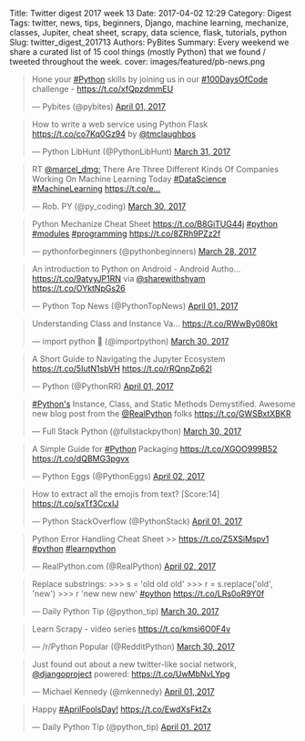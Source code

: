 Title: Twitter digest 2017 week 13
Date: 2017-04-02 12:29
Category: Digest
Tags: twitter, news, tips, beginners, Django, machine learning, mechanize, classes, Jupiter, cheat sheet, scrapy, data science, flask, tutorials, python 
Slug: twitter_digest_201713
Authors: PyBites
Summary: Every weekend we share a curated list of 15 cool things (mostly Python) that we found / tweeted throughout the week.
cover: images/featured/pb-news.png	

<blockquote class="twitter-tweet"><p>Hone your <a href="https://twitter.com/search/#Python" target="_blank">#Python</a> skills by joining us in our <a href="https://twitter.com/search/#100DaysOfCode" target="_blank">#100DaysOfCode</a> challenge - <a href="https://t.co/xfQpzdmmEU" title="https://t.co/xfQpzdmmEU" target="_blank">https://t.co/xfQpzdmmEU</a></p>— Pybites (@pybites) <a href="https://twitter.com/pybites/status/848083721483898880" data-datetime="2017-04-01T08:04:50+00:00">April 01, 2017</a></blockquote>

<blockquote class="twitter-tweet"><p>How to write a web service using Python Flask <a href="https://t.co/co7Kq0Gz94" title="https://t.co/co7Kq0Gz94" target="_blank">https://t.co/co7Kq0Gz94</a> by <a href="https://twitter.com/@tmclaughbos" target="_blank">@tmclaughbos</a></p>— Python LibHunt (@PythonLibHunt) <a href="https://twitter.com/PythonLibHunt/status/847933285040668672" data-datetime="2017-03-31T22:07:03+00:00">March 31, 2017</a></blockquote>

<blockquote class="twitter-tweet"><p>RT <a href="https://twitter.com/@marcel_dmg:" target="_blank">@marcel_dmg:</a> There Are Three Different Kinds Of Companies Working On Machine Learning Today <a href="https://twitter.com/search/#DataScience" target="_blank">#DataScience</a> <a href="https://twitter.com/search/#MachineLearning" target="_blank">#MachineLearning</a> <a href="https://t.co/e…" title="https://t.co/e…" target="_blank">https://t.co/e…</a></p>— Rob. PY (@py_coding) <a href="https://twitter.com/py_coding/status/847571671779115009" data-datetime="2017-03-30T22:10:08+00:00">March 30, 2017</a></blockquote>

<blockquote class="twitter-tweet"><p>Python Mechanize Cheat Sheet <a href="https://t.co/B8GiTUG44j" title="https://t.co/B8GiTUG44j" target="_blank">https://t.co/B8GiTUG44j</a> <a href="https://twitter.com/search/#python" target="_blank">#python</a> <a href="https://twitter.com/search/#modules" target="_blank">#modules</a> <a href="https://twitter.com/search/#programming" target="_blank">#programming</a> <a href="https://t.co/8ZRh9PZz2f" title="https://t.co/8ZRh9PZz2f" target="_blank">https://t.co/8ZRh9PZz2f</a></p>— pythonforbeginners (@pythonbeginners) <a href="https://twitter.com/pythonbeginners/status/846717943555743746" data-datetime="2017-03-28T13:37:43+00:00">March 28, 2017</a></blockquote>

<blockquote class="twitter-tweet"><p>An introduction to Python on Android - Android Autho... <a href="https://t.co/9atyyJP1RN" title="https://t.co/9atyyJP1RN" target="_blank">https://t.co/9atyyJP1RN</a> via <a href="https://twitter.com/@sharewithshyam" target="_blank">@sharewithshyam</a> <a href="https://t.co/OYktNpGs26" title="https://t.co/OYktNpGs26" target="_blank">https://t.co/OYktNpGs26</a></p>— Python Top News (@PythonTopNews) <a href="https://twitter.com/PythonTopNews/status/848095978104213504" data-datetime="2017-04-01T08:53:32+00:00">April 01, 2017</a></blockquote>

<blockquote class="twitter-tweet"><p>Understanding Class and Instance Va... <a href="https://t.co/RWwBy080kt" title="https://t.co/RWwBy080kt" target="_blank">https://t.co/RWwBy080kt</a></p>— import python 🐍 (@importpython) <a href="https://twitter.com/importpython/status/847560816052195329" data-datetime="2017-03-30T21:27:00+00:00">March 30, 2017</a></blockquote>

<blockquote class="twitter-tweet"><p>A Short Guide to Navigating the Jupyter Ecosystem <a href="https://t.co/5IutN1sbVH" title="https://t.co/5IutN1sbVH" target="_blank">https://t.co/5IutN1sbVH</a> <a href="https://t.co/rRQnpZp62l" title="https://t.co/rRQnpZp62l" target="_blank">https://t.co/rRQnpZp62l</a></p>— Python (@PythonRR) <a href="https://twitter.com/PythonRR/status/847964764429053953" data-datetime="2017-04-01T00:12:08+00:00">April 01, 2017</a></blockquote>

<blockquote class="twitter-tweet"><p><a href="https://twitter.com/search/#Python's" target="_blank">#Python's</a> Instance, Class, and Static Methods Demystified. Awesome new blog post from the <a href="https://twitter.com/@RealPython" target="_blank">@RealPython</a> folks <a href="https://t.co/GWSBxtXBKR" title="https://t.co/GWSBxtXBKR" target="_blank">https://t.co/GWSBxtXBKR</a></p>— Full Stack Python (@fullstackpython) <a href="https://twitter.com/fullstackpython/status/847553284516786177" data-datetime="2017-03-30T20:57:04+00:00">March 30, 2017</a></blockquote>

<blockquote class="twitter-tweet"><p>A Simple Guide for <a href="https://twitter.com/search/#Python" target="_blank">#Python</a> Packaging <a href="https://t.co/XGOO999B52" title="https://t.co/XGOO999B52" target="_blank">https://t.co/XGOO999B52</a> <a href="https://t.co/dQBMG3pgvx" title="https://t.co/dQBMG3pgvx" target="_blank">https://t.co/dQBMG3pgvx</a></p>— Python Eggs (@PythonEggs) <a href="https://twitter.com/PythonEggs/status/848364700219850752" data-datetime="2017-04-02T02:41:21+00:00">April 02, 2017</a></blockquote>

<blockquote class="twitter-tweet"><p>How to extract all the emojis from text? [Score:14] <a href="https://t.co/sxTf3CcxIJ" title="https://t.co/sxTf3CcxIJ" target="_blank">https://t.co/sxTf3CcxIJ</a></p>— Python StackOverflow (@PythonStack) <a href="https://twitter.com/PythonStack/status/848288621455175680" data-datetime="2017-04-01T21:39:02+00:00">April 01, 2017</a></blockquote>

<blockquote class="twitter-tweet"><p>Python Error Handling Cheat Sheet &gt;&gt; <a href="https://t.co/Z5XSiMspv1" title="https://t.co/Z5XSiMspv1" target="_blank">https://t.co/Z5XSiMspv1</a> <a href="https://twitter.com/search/#python" target="_blank">#python</a> <a href="https://twitter.com/search/#learnpython" target="_blank">#learnpython</a></p>— RealPython.com (@RealPython) <a href="https://twitter.com/RealPython/status/848384423691255813" data-datetime="2017-04-02T03:59:43+00:00">April 02, 2017</a></blockquote>

<blockquote class="twitter-tweet"><p>Replace substrings: &gt;&gt;&gt; s = 'old old old' &gt;&gt;&gt; r = s.replace('old', 'new') &gt;&gt;&gt; r 'new new new' <a href="https://twitter.com/search/#python" target="_blank">#python</a> <a href="https://t.co/LRs0oR9Y0f" title="https://t.co/LRs0oR9Y0f" target="_blank">https://t.co/LRs0oR9Y0f</a></p>— Daily Python Tip (@python_tip) <a href="https://twitter.com/python_tip/status/847297709660819458" data-datetime="2017-03-30T04:01:30+00:00">March 30, 2017</a></blockquote>

<blockquote class="twitter-tweet"><p>Learn Scrapy - video series <a href="https://t.co/kmsi6O0F4v" title="https://t.co/kmsi6O0F4v" target="_blank">https://t.co/kmsi6O0F4v</a></p>— /r/Python Popular (@RedditPython) <a href="https://twitter.com/RedditPython/status/847523835343724545" data-datetime="2017-03-30T19:00:03+00:00">March 30, 2017</a></blockquote>

<blockquote class="twitter-tweet"><p>Just found out about a new twitter-like social network, <a href="https://twitter.com/@djangoproject" target="_blank">@djangoproject</a> powered: <a href="https://t.co/UwMbNvLYpg" title="https://t.co/UwMbNvLYpg" target="_blank">https://t.co/UwMbNvLYpg</a></p>— Michael Kennedy (@mkennedy) <a href="https://twitter.com/mkennedy/status/847977643261571073" data-datetime="2017-04-01T01:03:19+00:00">April 01, 2017</a></blockquote>

<blockquote class="twitter-tweet"><p>Happy <a href="https://twitter.com/search/#AprilFoolsDay!" target="_blank">#AprilFoolsDay!</a> <a href="https://t.co/EwdXsFktZx" title="https://t.co/EwdXsFktZx" target="_blank">https://t.co/EwdXsFktZx</a></p>— Daily Python Tip (@python_tip) <a href="https://twitter.com/python_tip/status/848022361983025153" data-datetime="2017-04-01T04:01:01+00:00">April 01, 2017</a></blockquote>